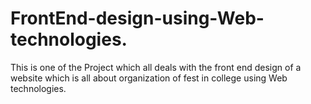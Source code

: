 # FrontEnd-design-using-Web-technologies.
This is one of the Project which all deals with the front end design of a website which is all about organization of fest in college using Web technologies.
